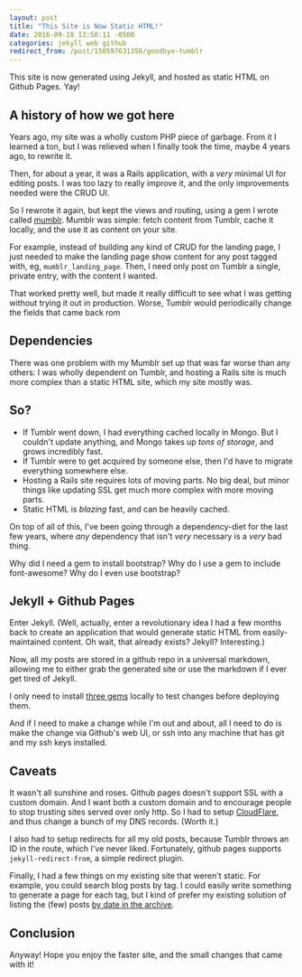 ```yaml
---
layout: post
title: "This Site is Now Static HTML!"
date: 2016-09-18 13:58:11 -0500
categories: jekyll web github
redirect_from: /post/150597631356/goodbye-tumblr
---
```


This site is now generated using Jekyll, and hosted as static HTML on Github Pages. Yay!

## A history of how we got here

Years ago, my site was a wholly custom PHP piece of garbage. From it I learned a ton, but I was relieved when I finally took the time, maybe 4 years ago, to rewrite it.

Then, for about a year, it was a Rails application, with a _very_ minimal UI for editing posts. I was too lazy to really improve it, and the only improvements needed were the CRUD UI.

So I rewrote it again, but kept the views and routing, using a gem I wrote called [mumblr](/projects/mumblr). Mumblr was simple: fetch content from Tumblr, cache it locally, and the use it as content on your site.

For example, instead of building any kind of CRUD for the landing page, I just needed to make the landing page show content for any post tagged with, eg, `mumblr_landing_page`. Then, I need only post on Tumblr a single, private entry, with the content I wanted.

That worked pretty well, but made it really difficult to see what I was getting without trying it out in production. Worse, Tumblr would periodically change the fields that came back rom

## Dependencies

There was one problem with my Mumblr set up that was far worse than any others: I was wholly dependent on Tumblr, and hosting a Rails site is much more complex than a static HTML site, which my site mostly was.

## So?

* If Tumblr went down, I had everything cached locally in Mongo. But I couldn't update anything, and Mongo takes up _tons of storage_, and grows incredibly fast.
* If Tumblr were to get acquired by someone else, then I'd have to migrate everything somewhere else.
* Hosting a Rails site requires lots of moving parts. No big deal, but minor things like updating SSL get much more complex with more moving parts.
* Static HTML is _blazing_ fast, and can be heavily cached.

On top of all of this, I've been going through a dependency-diet for the last few years, where _any_ dependency that isn't _very_ necessary is a _very_ bad thing.

Why did I need a gem to install bootstrap? Why do I use a gem to include font-awesome? Why do I even use bootstrap?

## Jekyll + Github Pages

Enter Jekyll. (Well, actually, enter a revolutionary idea I had a few months back to create an application that would generate static HTML from easily-maintained content. Oh wait, that already exists? Jekyll? Interesting.)

Now, all my posts are stored in a github repo in a universal markdown, allowing me to either grab the generated site or use the markdown if I ever get tired of Jekyll.

I only need to install [three gems](https://github.com/thelowlypeon/thelowlypeon.github.io/blob/594eabdcd961e2677155278c92e76c2932111185/Gemfile#L5-L7) locally to test changes before deploying them.

And if I need to make a change while I'm out and about, all I need to do is make the change via Github's web UI, or ssh into any machine that has git and my ssh keys installed.

## Caveats

It wasn't all sunshine and roses. Github pages doesn't support SSL with a custom domain. And I want both a custom domain and to encourage people to stop trusting sites served over only http. So I had to setup [CloudFlare](https://www.cloudflare.com), and thus change a bunch of my DNS records. (Worth it.)

I also had to setup redirects for all my old posts, because Tumblr throws an ID in the route, which I've never liked. Fortunately, github pages supports `jekyll-redirect-from`, a simple redirect plugin.

Finally, I had a few things on my existing site that weren't static. For example, you could search blog posts by tag. I could easily write something to generate a page for each tag, but I kind of prefer my existing solution of listing the (few) posts [by date in the archive](/archive).

## Conclusion

Anyway! Hope you enjoy the faster site, and the small changes that came with it!
